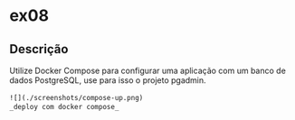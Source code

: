 # ex08

## Descrição
Utilize Docker Compose para configurar uma aplicação com um banco de dados PostgreSQL, use para isso o projeto pgadmin.

    ![](./screenshots/compose-up.png)
    _deploy com docker compose_
